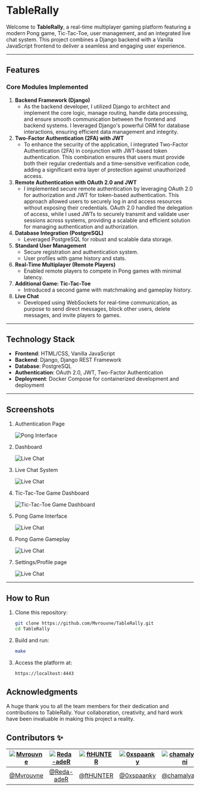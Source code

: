 # TableRally

Welcome to **TableRally**, a real-time multiplayer gaming platform featuring a modern Pong game, Tic-Tac-Toe, user management, and an integrated live chat system. This project combines a Django backend with a Vanilla JavaScript frontend to deliver a seamless and engaging user experience.

---

## Features

### Core Modules Implemented
1. **Backend Framework (Django)**  
   - As the backend developer, I utilized Django to architect and implement the core logic, manage routing, handle data processing, and ensure smooth communication between the frontend and backend systems. I leveraged Django's powerful ORM for database interactions, ensuring efficient data management and integrity.
2. **Two-Factor Authentication (2FA) with JWT**  
   - To enhance the security of the application, I integrated Two-Factor Authentication (2FA) in conjunction with JWT-based token authentication. This combination ensures that users must provide both their regular credentials and a time-sensitive verification code, adding a significant extra layer of protection against unauthorized access.
3. **Remote Authentication with OAuth 2.0 and JWT**  
   - I implemented secure remote authentication by leveraging OAuth 2.0 for authorization and JWT for token-based authentication. This approach allowed users to securely log in and access resources without exposing their credentials. OAuth 2.0 handled the delegation of access, while I used JWTs to securely transmit and validate user sessions across systems, providing a scalable and efficient solution for managing authentication and authorization.
4. **Database Integration (PostgreSQL)**  
   - Leveraged PostgreSQL for robust and scalable data storage.
5. **Standard User Management**  
   - Secure registration and authentication system.  
   - User profiles with game history and stats.
6. **Real-Time Multiplayer (Remote Players)**  
   - Enabled remote players to compete in Pong games with minimal latency.
7. **Additional Game: Tic-Tac-Toe**  
   - Introduced a second game with matchmaking and gameplay history.
8. **Live Chat**  
   - Developed using WebSockets for real-time communication, as purpose to send direct messages, block other users, delete messages, and invite players to games.

---

## Technology Stack

- **Frontend**: HTML/CSS, Vanilla JavaScript  
- **Backend**: Django, Django REST Framework
- **Database**: PostgreSQL  
- **Authentication**: OAuth 2.0, JWT, Two-Factor Authentication  
- **Deployment**: Docker Compose for containerized development and deployment  

---

## Screenshots

1. Authentication Page
   
   ![Pong Interface](https://github.com/user-attachments/assets/4fde95c2-1ef0-4dbc-b7f1-c3fbb8e58aed)

2. Dashboard
   
   ![Live Chat](https://github.com/user-attachments/assets/8c0c6825-180e-413f-ad1b-581e986d3fc6)

3. Live Chat System
   
   ![Live Chat](https://github.com/user-attachments/assets/20dbc5e0-b448-4f12-ad5b-cabce1ea4c00)

4. Tic-Tac-Toe Game Dashboard
   
   ![Tic-Tac-Toe Game Dashboard](https://github.com/user-attachments/assets/e86ff7c3-17e8-476d-8f28-7ff668326e0a)

5. Pong Game Interface
   
   ![Live Chat](https://github.com/user-attachments/assets/999cb8d3-ec4f-4729-9c06-8037939f94c8)

6. Pong Game Gameplay
   
   ![Live Chat](https://github.com/user-attachments/assets/9c5ae5d9-a6f4-465e-b182-f17b00e8b6f3)

7. Settings/Profile page
    
   ![Live Chat](https://github.com/user-attachments/assets/2e92fa2b-9ee4-4998-a144-6d7efd7b3e6d)

---

## How to Run

1. Clone this repository:  
   ```bash
   git clone https://github.com/Mvrouvne/TableRally.git
   cd TableRally
   ```
2. Build and run:
   ```bash
   make
   ```
3. Access the platform at:
   ```bash
   https://localhost:4443
   ```

## Acknowledgments

A huge thank you to all the team members for their dedication and contributions to TableRally. Your collaboration, creativity, and hard work have been invaluable in making this project a reality.

## Contributors ✨


| [![Mvrouvne](https://github.com/mvrouvne.png?size=100)](https://github.com/mvrouvne) | [![Reda-adeR](https://github.com/Reda-adeR.png?size=100)](https://github.com/Reda-adeR) | [![ftHUNTER](https://github.com/ftHUNTER.png?size=100)](https://github.com/ftHUNTER) | [![0xspaanky](https://github.com/0xspaanky.png?size=100)](https://github.com/0xspaanky) | [![chamalyamani](https://github.com/chamalyamani.png?size=100)](https://github.com/chamalyamani) |
| :----------------------------------------------------------------------------------: | :-------------------------------------------------------------------------------------: | :----------------------------------------------------------------------------------------: | :--------------------------------------------------------------------------------: | :-----------------------------------------------------------------------------------: |
|       [@Mvrouvne](https://github.com/mvrouvne)                                       |       [@Reda-adeR](https://github.com/Reda-adeR)                                       |       [@ftHUNTER](https://github.com/ftHUNTER)                                       |       [@0xspaanky](https://github.com/0xspaanky)                                       |       [@chamalyamani](https://github.com/chamalyamani)                                 |
